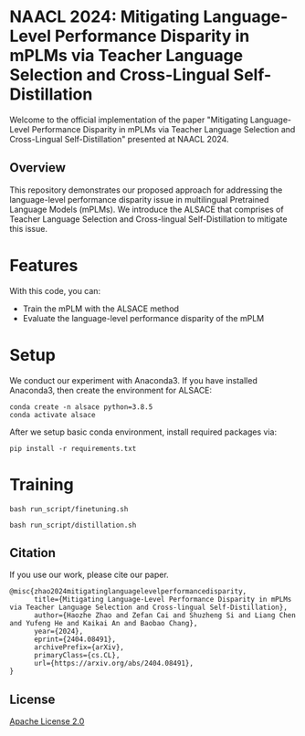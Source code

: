 # NAACL 2024: Mitigating Language-Level Performance Disparity in mPLMs via Teacher Language Selection and Cross-Lingual Self-Distillation

Welcome to the official implementation of the paper "Mitigating Language-Level Performance Disparity in mPLMs via Teacher Language Selection and Cross-Lingual Self-Distillation" presented at NAACL 2024.

## Overview 
This repository demonstrates our proposed approach for addressing the language-level performance disparity issue in multilingual Pretrained Language Models (mPLMs). We introduce the ALSACE that comprises of Teacher Language Selection and Cross-lingual Self-Distillation to mitigate this issue.

# Features
With this code, you can:
- Train the mPLM with the ALSACE method
- Evaluate the language-level performance disparity of the mPLM

# Setup
We conduct our experiment with Anaconda3. If you have installed Anaconda3, then create the environment for ALSACE:
```shell
conda create -n alsace python=3.8.5
conda activate alsace
```

After we setup basic conda environment, install required packages via:
```shell
pip install -r requirements.txt
```

# Training

```shell
bash run_script/finetuning.sh

bash run_script/distillation.sh
```

## Citation
If you use our work, please cite our paper.

```
@misc{zhao2024mitigatinglanguagelevelperformancedisparity,
      title={Mitigating Language-Level Performance Disparity in mPLMs via Teacher Language Selection and Cross-lingual Self-Distillation}, 
      author={Haozhe Zhao and Zefan Cai and Shuzheng Si and Liang Chen and Yufeng He and Kaikai An and Baobao Chang},
      year={2024},
      eprint={2404.08491},
      archivePrefix={arXiv},
      primaryClass={cs.CL},
      url={https://arxiv.org/abs/2404.08491}, 
}
```


## License
[Apache License 2.0](https://choosealicense.com/licenses/apache-2.0/)
